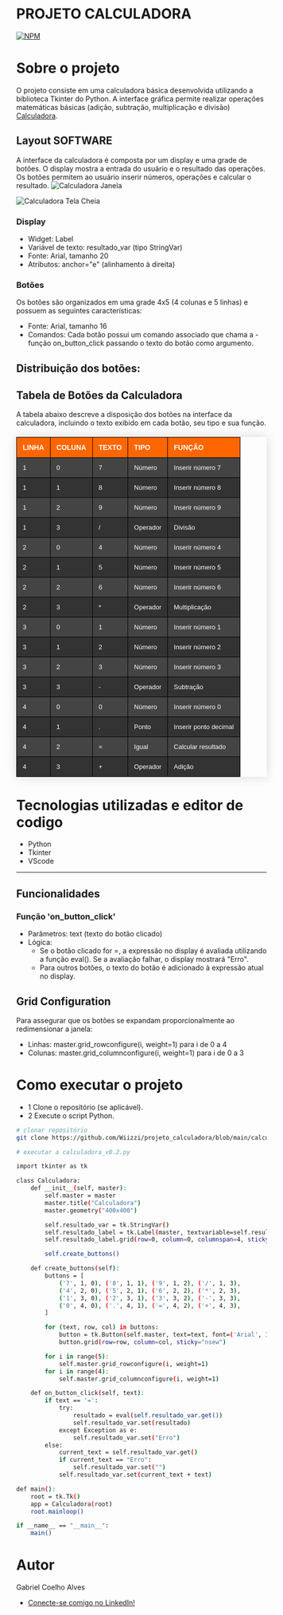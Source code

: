 
# PROJETO CALCULADORA
 [![NPM](https://img.shields.io/npm/l/react)](https://github.com/Wiizzi/projeto_calculadora/blob/main/LICENSE) 

# Sobre o projeto

O projeto consiste em uma calculadora básica desenvolvida utilizando a biblioteca Tkinter do Python. A interface gráfica permite realizar operações matemáticas básicas (adição, subtração, multiplicação e divisão) [Calculadora](https://github.com/Wiizzi/projeto_calculadora/blob/main/calculadora_v0.2.py).

## Layout SOFTWARE
A interface da calculadora é composta por um display e uma grade de botões. O display mostra a entrada do usuário e o resultado das operações. Os botões permitem ao usuário inserir números, operações e calcular o resultado.
![Calculadora Janela](https://github.com/Wiizzi/projeto_calculadora/blob/main/assets/calculadora_janela.png)

![Calculadora Tela Cheia](https://github.com/Wiizzi/projeto_calculadora/blob/main/assets/calculadora_tela_cheia.png)

### Display
- Widget: Label
- Variável de texto: resultado_var (tipo StringVar)
- Fonte: Arial, tamanho 20
- Atributos: anchor="e" (alinhamento à direita)

### Botões
Os botões são organizados em uma grade 4x5 (4 colunas e 5 linhas) e possuem as seguintes características:

- Fonte: Arial, tamanho 16
- Comandos: Cada botão possui um comando associado que chama a - função on_button_click passando o texto do botão como argumento.

## Distribuição dos botões:
<style>
  table {
    width: 100%;
    border-collapse: collapse;
    font-family: 'Arial', sans-serif;
    margin: 20px 0;
    box-shadow: 0 0 20px rgba(0, 0, 0, 0.15);
  }
  th, td {
    border: 1px solid #000;
    padding: 12px;
    text-align: left;
  }
  th {
    background-color: #ff6600;
    color: #fff;
    text-transform: uppercase;
    font-size: 14px;
  }
  td {
    background-color: #333;
    color: #fff;
    font-size: 13px;
  }
  tr:nth-child(even) td {
    background-color: #444;
  }
  tr:hover td {
    background-color: #555;
  }
</style>

<h2>Tabela de Botões da Calculadora</h2>

<p>A tabela abaixo descreve a disposição dos botões na interface da calculadora, incluindo o texto exibido em cada botão, seu tipo e sua função.</p>

<table>
  <tr>
    <th>Linha</th>
    <th>Coluna</th>
    <th>Texto</th>
    <th>Tipo</th>
    <th>Função</th>
  </tr>
  <tr>
    <td>1</td>
    <td>0</td>
    <td>7</td>
    <td>Número</td>
    <td>Inserir número 7</td>
  </tr>
  <tr>
    <td>1</td>
    <td>1</td>
    <td>8</td>
    <td>Número</td>
    <td>Inserir número 8</td>
  </tr>
  <tr>
    <td>1</td>
    <td>2</td>
    <td>9</td>
    <td>Número</td>
    <td>Inserir número 9</td>
  </tr>
  <tr>
    <td>1</td>
    <td>3</td>
    <td>/</td>
    <td>Operador</td>
    <td>Divisão</td>
  </tr>
  <tr>
    <td>2</td>
    <td>0</td>
    <td>4</td>
    <td>Número</td>
    <td>Inserir número 4</td>
  </tr>
  <tr>
    <td>2</td>
    <td>1</td>
    <td>5</td>
    <td>Número</td>
    <td>Inserir número 5</td>
  </tr>
  <tr>
    <td>2</td>
    <td>2</td>
    <td>6</td>
    <td>Número</td>
    <td>Inserir número 6</td>
  </tr>
  <tr>
    <td>2</td>
    <td>3</td>
    <td>*</td>
    <td>Operador</td>
    <td>Multiplicação</td>
  </tr>
  <tr>
    <td>3</td>
    <td>0</td>
    <td>1</td>
    <td>Número</td>
    <td>Inserir número 1</td>
  </tr>
  <tr>
    <td>3</td>
    <td>1</td>
    <td>2</td>
    <td>Número</td>
    <td>Inserir número 2</td>
  </tr>
  <tr>
    <td>3</td>
    <td>2</td>
    <td>3</td>
    <td>Número</td>
    <td>Inserir número 3</td>
  </tr>
  <tr>
    <td>3</td>
    <td>3</td>
    <td>-</td>
    <td>Operador</td>
    <td>Subtração</td>
  </tr>
  <tr>
    <td>4</td>
    <td>0</td>
    <td>0</td>
    <td>Número</td>
    <td>Inserir número 0</td>
  </tr>
  <tr>
    <td>4</td>
    <td>1</td>
    <td>.</td>
    <td>Ponto</td>
    <td>Inserir ponto decimal</td>
  </tr>
  <tr>
    <td>4</td>
    <td>2</td>
    <td>=</td>
    <td>Igual</td>
    <td>Calcular resultado</td>
  </tr>
  <tr>
    <td>4</td>
    <td>3</td>
    <td>+</td>
    <td>Operador</td>
    <td>Adição</td>
  </tr>
</table>

# Tecnologias utilizadas e editor de codigo
- Python
- Tkinter
- VScode
---

## Funcionalidades
### Função 'on_button_click'
- Parâmetros: text (texto do botão clicado)
- Lógica:
    - Se o botão clicado for =, a expressão no display é avaliada utilizando a função eval(). Se a avaliação falhar, o display mostrará "Erro".
    - Para outros botões, o texto do botão é adicionado à expressão atual no display.

## Grid Configuration
Para assegurar que os botões se expandam proporcionalmente ao redimensionar a janela:

* Linhas: master.grid_rowconfigure(i, weight=1) para i de 0 a 4
* Colunas: master.grid_columnconfigure(i, weight=1) para i de 0 a 3

# Como executar o projeto

- 1 Clone o repositório (se aplicável).
- 2 Execute o script Python.

```bash
# clonar repositório
git clone https://github.com/Wiizzi/projeto_calculadora/blob/main/calculadora_v0.2.py

# executar a calculadora_v0.2.py

import tkinter as tk

class Calculadora:
    def __init__(self, master):
        self.master = master
        master.title("Calculadora")
        master.geometry("400x400")

        self.resultado_var = tk.StringVar()
        self.resultado_label = tk.Label(master, textvariable=self.resultado_var, font=('Arial', 20), anchor="e")
        self.resultado_label.grid(row=0, column=0, columnspan=4, sticky="ew")

        self.create_buttons()

    def create_buttons(self):
        buttons = [
            ('7', 1, 0), ('8', 1, 1), ('9', 1, 2), ('/', 1, 3),
            ('4', 2, 0), ('5', 2, 1), ('6', 2, 2), ('*', 2, 3),
            ('1', 3, 0), ('2', 3, 1), ('3', 3, 2), ('-', 3, 3),
            ('0', 4, 0), ('.', 4, 1), ('=', 4, 2), ('+', 4, 3),
        ]

        for (text, row, col) in buttons:
            button = tk.Button(self.master, text=text, font=('Arial', 16), command=lambda t=text: self.on_button_click(t))
            button.grid(row=row, column=col, sticky="nsew")

        for i in range(5):
            self.master.grid_rowconfigure(i, weight=1)
        for i in range(4):
            self.master.grid_columnconfigure(i, weight=1)

    def on_button_click(self, text):
        if text == '=':
            try:
                resultado = eval(self.resultado_var.get())
                self.resultado_var.set(resultado)
            except Exception as e:
                self.resultado_var.set("Erro")
        else:
            current_text = self.resultado_var.get()
            if current_text == "Erro":
                self.resultado_var.set("")
            self.resultado_var.set(current_text + text)

def main():
    root = tk.Tk()
    app = Calculadora(root)
    root.mainloop()

if __name__ == "__main__":
    main()

```

# Autor

Gabriel Coelho Alves
- [Conecte-se comigo no LinkedIn!](https://www.linkedin.com/in/gabriel-coelho-alves/)


